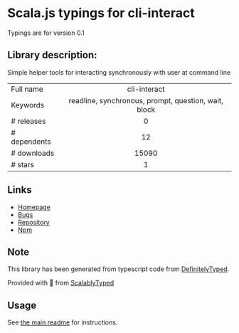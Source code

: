 
# Scala.js typings for cli-interact

Typings are for version 0.1

## Library description:
Simple helper tools for interacting synchronously with user at command line

|                    |                 |
| ------------------ | :-------------: |
| Full name          | cli-interact |
| Keywords           | readline, synchronous, prompt, question, wait, block |
| # releases         | 0 |
| # dependents       | 12 |
| # downloads        | 15090 |
| # stars            | 1 |

## Links
- [Homepage](https://github.com/zhami/cli-interact)
- [Bugs](https://github.com/zhami/cli-interact/issues)
- [Repository](https://github.com/zhami/cli-interact)
- [Npm](https://www.npmjs.com/package/cli-interact)
    


## Note
This library has been generated from typescript code from [DefinitelyTyped](https://definitelytyped.org).

Provided with :purple_heart: from [ScalablyTyped](https://github.com/oyvindberg/ScalablyTyped)

## Usage
See [the main readme](../../readme.md) for instructions.


